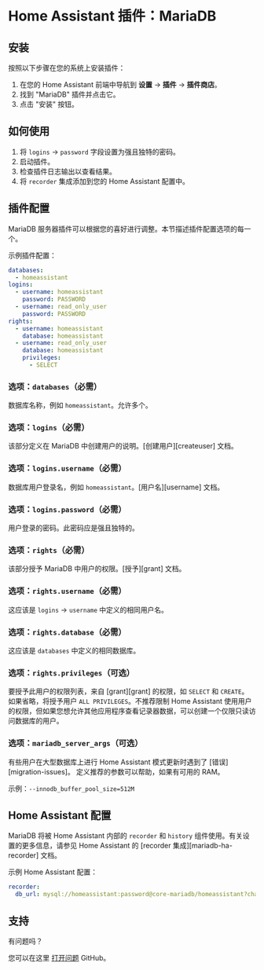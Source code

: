 # Home Assistant 插件：MariaDB

## 安装

按照以下步骤在您的系统上安装插件：

1. 在您的 Home Assistant 前端中导航到 **设置** -> **插件** -> **插件商店**。
2. 找到 "MariaDB" 插件并点击它。
3. 点击 "安装" 按钮。

## 如何使用

1. 将 `logins` -> `password` 字段设置为强且独特的密码。
2. 启动插件。
3. 检查插件日志输出以查看结果。
4. 将 `recorder` 集成添加到您的 Home Assistant 配置中。

## 插件配置

MariaDB 服务器插件可以根据您的喜好进行调整。本节描述插件配置选项的每一个。

示例插件配置：

```yaml
databases:
  - homeassistant
logins:
  - username: homeassistant
    password: PASSWORD
  - username: read_only_user
    password: PASSWORD
rights:
  - username: homeassistant
    database: homeassistant
  - username: read_only_user
    database: homeassistant
    privileges:
      - SELECT
```

### 选项：`databases`（必需）

数据库名称，例如 `homeassistant`。允许多个。

### 选项：`logins`（必需）

该部分定义在 MariaDB 中创建用户的说明。[创建用户][createuser] 文档。

### 选项：`logins.username`（必需）

数据库用户登录名，例如 `homeassistant`。[用户名][username] 文档。

### 选项：`logins.password`（必需）

用户登录的密码。此密码应是强且独特的。

### 选项：`rights`（必需）

该部分授予 MariaDB 中用户的权限。[授予][grant] 文档。

### 选项：`rights.username`（必需）

这应该是 `logins` -> `username` 中定义的相同用户名。

### 选项：`rights.database`（必需）

这应该是 `databases` 中定义的相同数据库。

### 选项：`rights.privileges`（可选）

要授予此用户的权限列表，来自 [grant][grant] 的权限，如 `SELECT` 和 `CREATE`。
如果省略，将授予用户 `ALL PRIVILEGES`。不推荐限制 Home Assistant 使用用户的权限，但如果您想允许其他应用程序查看记录器数据，可以创建一个仅限只读访问数据库的用户。

### 选项：`mariadb_server_args`（可选）

有些用户在大型数据库上进行 Home Assistant 模式更新时遇到了 [错误][migration-issues]。
定义推荐的参数可以帮助，如果有可用的 RAM。

示例：`--innodb_buffer_pool_size=512M`

## Home Assistant 配置

MariaDB 将被 Home Assistant 内部的 `recorder` 和 `history` 组件使用。有关设置的更多信息，请参见 Home Assistant 的 [recorder 集成][mariadb-ha-recorder] 文档。

示例 Home Assistant 配置：

```yaml
recorder:
  db_url: mysql://homeassistant:password@core-mariadb/homeassistant?charset=utf8mb4
```

## 支持

有问题吗？

您可以在这里 [打开问题][issue] GitHub。

[aarch64-shield]: https://img.shields.io/badge/aarch64-yes-green.svg
[amd64-shield]: https://img.shields.io/badge/amd64-yes-green.svg
[armv7-shield]: https://img.shields.io/badge/armv7-yes-green.svg
[armhf-shield]: https://img.shields.io/badge/armhf-yes-green.svg
[i386-shield]: https://img.shields.io/badge/i386-yes-green.svg
[issue]: https://github.com/erik73/addon-mariadb/issues
[repository]: https://github.com/erik73/hassio-addons